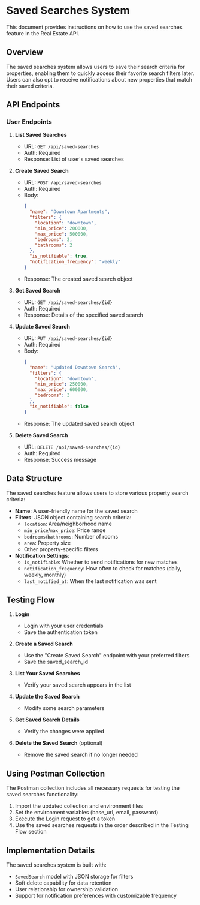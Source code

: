 # Saved Searches System

This document provides instructions on how to use the saved searches feature in the Real Estate API.

## Overview

The saved searches system allows users to save their search criteria for properties, enabling them to quickly access their favorite search filters later. Users can also opt to receive notifications about new properties that match their saved criteria.

## API Endpoints

### User Endpoints

1. **List Saved Searches**
   - URL: `GET /api/saved-searches`
   - Auth: Required
   - Response: List of user's saved searches

2. **Create Saved Search**
   - URL: `POST /api/saved-searches`
   - Auth: Required
   - Body:
     ```json
     {
       "name": "Downtown Apartments",
       "filters": {
         "location": "downtown",
         "min_price": 200000,
         "max_price": 500000,
         "bedrooms": 2,
         "bathrooms": 2
       },
       "is_notifiable": true,
       "notification_frequency": "weekly"
     }
     ```
   - Response: The created saved search object

3. **Get Saved Search**
   - URL: `GET /api/saved-searches/{id}`
   - Auth: Required
   - Response: Details of the specified saved search

4. **Update Saved Search**
   - URL: `PUT /api/saved-searches/{id}`
   - Auth: Required
   - Body:
     ```json
     {
       "name": "Updated Downtown Search",
       "filters": {
         "location": "downtown",
         "min_price": 250000,
         "max_price": 600000,
         "bedrooms": 3
       },
       "is_notifiable": false
     }
     ```
   - Response: The updated saved search object

5. **Delete Saved Search**
   - URL: `DELETE /api/saved-searches/{id}`
   - Auth: Required
   - Response: Success message

## Data Structure

The saved searches feature allows users to store various property search criteria:

- **Name**: A user-friendly name for the saved search
- **Filters**: JSON object containing search criteria:
  - `location`: Area/neighborhood name
  - `min_price`/`max_price`: Price range
  - `bedrooms`/`bathrooms`: Number of rooms
  - `area`: Property size
  - Other property-specific filters
- **Notification Settings**:
  - `is_notifiable`: Whether to send notifications for new matches
  - `notification_frequency`: How often to check for matches (daily, weekly, monthly)
  - `last_notified_at`: When the last notification was sent

## Testing Flow

1. **Login**
   - Login with your user credentials
   - Save the authentication token

2. **Create a Saved Search**
   - Use the "Create Saved Search" endpoint with your preferred filters
   - Save the saved_search_id

3. **List Your Saved Searches**
   - Verify your saved search appears in the list

4. **Update the Saved Search**
   - Modify some search parameters

5. **Get Saved Search Details**
   - Verify the changes were applied

6. **Delete the Saved Search** (optional)
   - Remove the saved search if no longer needed

## Using Postman Collection

The Postman collection includes all necessary requests for testing the saved searches functionality:

1. Import the updated collection and environment files
2. Set the environment variables (base_url, email, password)
3. Execute the Login request to get a token
4. Use the saved searches requests in the order described in the Testing Flow section

## Implementation Details

The saved searches system is built with:

- `SavedSearch` model with JSON storage for filters
- Soft delete capability for data retention
- User relationship for ownership validation
- Support for notification preferences with customizable frequency